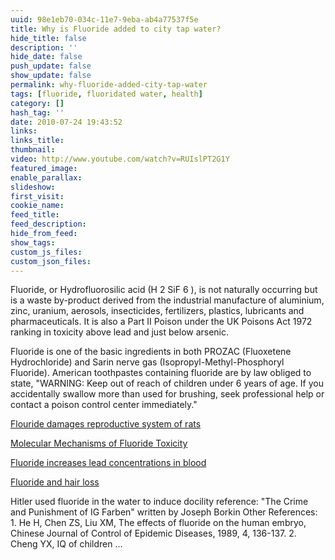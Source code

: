 ```yaml
---
uuid: 98e1eb70-034c-11e7-9eba-ab4a77537f5e
title: Why is Fluoride added to city tap water?
hide_title: false
description: ''
hide_date: false
push_update: false
show_update: false
permalink: why-fluoride-added-city-tap-water
tags: [fluoride, fluoridated water, health]
category: []
hash_tag: ''
date: 2010-07-24 19:43:52
links:
links_title:
thumbnail:
video: http://www.youtube.com/watch?v=RUIslPT2G1Y
featured_image:
enable_parallax:
slideshow:
first_visit:
cookie_name:
feed_title:
feed_description:
hide_from_feed:
show_tags:
custom_js_files:
custom_json_files:
---
```

 Fluoride, or Hydrofluorosilic acid (H 2 SiF 6 ), is not naturally occurring but is a waste by-product derived from the industrial manufacture of aluminium, zinc, uranium, aerosols, insecticides, fertilizers, plastics, lubricants and pharmaceuticals. It is also a Part II Poison under the UK Poisons Act 1972 ranking in toxicity above lead and just below arsenic.
 
Fluoride is one of the basic ingredients in both PROZAC (Fluoxetene Hydrochloride) and Sarin nerve gas (Isopropyl-Methyl-Phosphoryl Fluoride). American toothpastes containing fluoride are by law obliged to state, "WARNING: Keep out of reach of children under 6 years of age. If you accidentally swallow more than used for brushing, seek professional help or contact a poison control center immediately."

[Flouride damages reproductive system of rats](https://www.ncbi.nlm.nih.gov/pubmed/23459146)

[Molecular Mechanisms of Fluoride Toxicity](https://www.ncbi.nlm.nih.gov/pubmed/20650267)

[Fluoride increases lead concentrations in blood](https://www.ncbi.nlm.nih.gov/pubmed/20188782)

[Fluoride and hair loss](https://www.ncbi.nlm.nih.gov/pubmed/20049553)

Hitler used fluoride in the water to induce docility reference: "The Crime and Punishment of IG Farben" written by Joseph Borkin Other References: 1. He H, Chen ZS, Liu XM, The effects of fluoride on the human embryo, Chinese Journal of Control of Epidemic Diseases, 1989, 4, 136-137. 2. Cheng YX, IQ of children ...</p>
 
